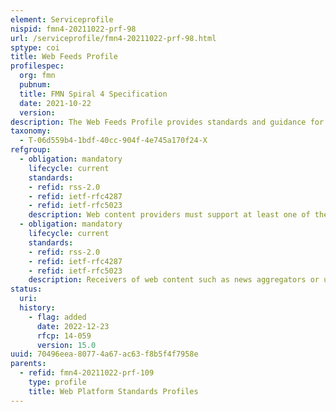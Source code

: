 ```yaml
---
element: Serviceprofile
nispid: fmn4-20211022-prf-98
url: /serviceprofile/fmn4-20211022-prf-98.html
sptype: coi
title: Web Feeds Profile
profilespec:
  org: fmn
  pubnum: 
  title: FMN Spiral 4 Specification
  date: 2021-10-22
  version: 
description: The Web Feeds Profile provides standards and guidance for the delivery of content to feed aggregators (web sites as well as directly to user agents).
taxonomy:
  - T-06d559b4-1bdf-40cc-904f-4e745a170f24-X
refgroup:
  - obligation: mandatory
    lifecycle: current
    standards: 
    - refid: rss-2.0
    - refid: ietf-rfc4287
    - refid: ietf-rfc5023
    description: Web content providers must support at least one of the two standards (RSS and/or Atom).
  - obligation: mandatory
    lifecycle: current
    standards: 
    - refid: rss-2.0
    - refid: ietf-rfc4287
    - refid: ietf-rfc5023
    description: Receivers of web content such as news aggregators or user agents must support both the RSS and the ATOM standard.
status:
  uri: 
  history: 
    - flag: added
      date: 2022-12-23
      rfcp: 14-059
      version: 15.0
uuid: 70496eea-8077-4a67-ac63-f8b5f4f7958e
parents:
  - refid: fmn4-20211022-prf-109
    type: profile
    title: Web Platform Standards Profiles
---
```

